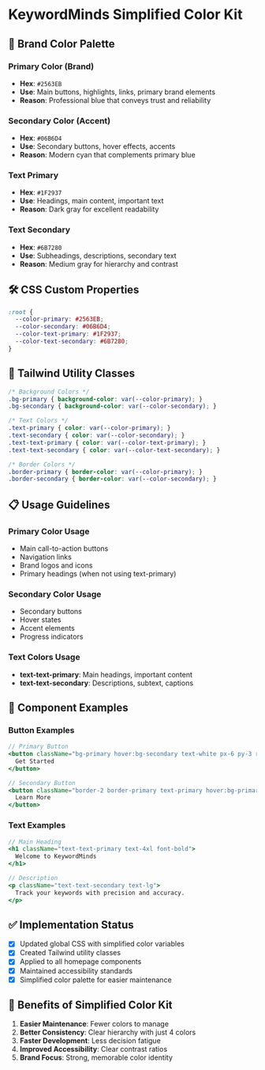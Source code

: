 # KeywordMinds Simplified Color Kit

## 🎨 Brand Color Palette

### Primary Color (Brand)
- **Hex**: `#2563EB`
- **Use**: Main buttons, highlights, links, primary brand elements
- **Reason**: Professional blue that conveys trust and reliability

### Secondary Color (Accent)
- **Hex**: `#06B6D4`
- **Use**: Secondary buttons, hover effects, accents
- **Reason**: Modern cyan that complements primary blue

### Text Primary
- **Hex**: `#1F2937`
- **Use**: Headings, main content, important text
- **Reason**: Dark gray for excellent readability

### Text Secondary
- **Hex**: `#6B7280`
- **Use**: Subheadings, descriptions, secondary text
- **Reason**: Medium gray for hierarchy and contrast

## 🛠️ CSS Custom Properties

```css
:root {
  --color-primary: #2563EB;
  --color-secondary: #06B6D4;
  --color-text-primary: #1F2937;
  --color-text-secondary: #6B7280;
}
```

## 🎯 Tailwind Utility Classes

```css
/* Background Colors */
.bg-primary { background-color: var(--color-primary); }
.bg-secondary { background-color: var(--color-secondary); }

/* Text Colors */
.text-primary { color: var(--color-primary); }
.text-secondary { color: var(--color-secondary); }
.text-text-primary { color: var(--color-text-primary); }
.text-text-secondary { color: var(--color-text-secondary); }

/* Border Colors */
.border-primary { border-color: var(--color-primary); }
.border-secondary { border-color: var(--color-secondary); }
```

## 📋 Usage Guidelines

### Primary Color Usage
- Main call-to-action buttons
- Navigation links
- Brand logos and icons
- Primary headings (when not using text-primary)

### Secondary Color Usage
- Secondary buttons
- Hover states
- Accent elements
- Progress indicators

### Text Colors Usage
- **text-text-primary**: Main headings, important content
- **text-text-secondary**: Descriptions, subtext, captions

## 🎨 Component Examples

### Button Examples
```jsx
// Primary Button
<button className="bg-primary hover:bg-secondary text-white px-6 py-3 rounded-lg">
  Get Started
</button>

// Secondary Button
<button className="border-2 border-primary text-primary hover:bg-primary hover:text-white px-6 py-3 rounded-lg">
  Learn More
</button>
```

### Text Examples
```jsx
// Main Heading
<h1 className="text-text-primary text-4xl font-bold">
  Welcome to KeywordMinds
</h1>

// Description
<p className="text-text-secondary text-lg">
  Track your keywords with precision and accuracy.
</p>
```

## ✅ Implementation Status

- [x] Updated global CSS with simplified color variables
- [x] Created Tailwind utility classes
- [x] Applied to all homepage components
- [x] Maintained accessibility standards
- [x] Simplified color palette for easier maintenance

## 🎯 Benefits of Simplified Color Kit

1. **Easier Maintenance**: Fewer colors to manage
2. **Better Consistency**: Clear hierarchy with just 4 colors
3. **Faster Development**: Less decision fatigue
4. **Improved Accessibility**: Clear contrast ratios
5. **Brand Focus**: Strong, memorable color identity 
